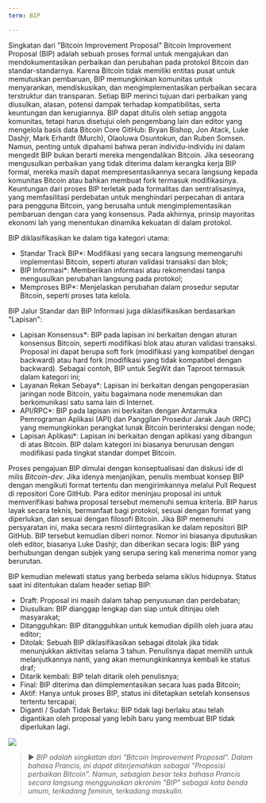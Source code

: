 ```yaml
---
term: BIP

---
```

Singkatan dari "Bitcoin Improvement Proposal" Bitcoin Improvement Proposal (BIP) adalah sebuah proses formal untuk mengajukan dan mendokumentasikan perbaikan dan perubahan pada protokol Bitcoin dan standar-standarnya. Karena Bitcoin tidak memiliki entitas pusat untuk memutuskan pembaruan, BIP memungkinkan komunitas untuk menyarankan, mendiskusikan, dan mengimplementasikan perbaikan secara terstruktur dan transparan. Setiap BIP merinci tujuan dari perbaikan yang diusulkan, alasan, potensi dampak terhadap kompatibilitas, serta keuntungan dan kerugiannya. BIP dapat ditulis oleh setiap anggota komunitas, tetapi harus disetujui oleh pengembang lain dan editor yang mengelola basis data Bitcoin Core GitHub: Bryan Bishop, Jon Atack, Luke Dashjr, Mark Erhardt (Murch), Olaoluwa Osuntokun, dan Ruben Somsen. Namun, penting untuk dipahami bahwa peran individu-individu ini dalam mengedit BIP bukan berarti mereka mengendalikan Bitcoin. Jika seseorang mengusulkan perbaikan yang tidak diterima dalam kerangka kerja BIP formal, mereka masih dapat mempresentasikannya secara langsung kepada komunitas Bitcoin atau bahkan membuat fork termasuk modifikasinya. Keuntungan dari proses BIP terletak pada formalitas dan sentralisasinya, yang memfasilitasi perdebatan untuk menghindari perpecahan di antara para pengguna Bitcoin, yang berusaha untuk mengimplementasikan pembaruan dengan cara yang konsensus. Pada akhirnya, prinsip mayoritas ekonomi lah yang menentukan dinamika kekuatan di dalam protokol.

BIP diklasifikasikan ke dalam tiga kategori utama:


- Standar Track BIP*: Modifikasi yang secara langsung memengaruhi implementasi Bitcoin, seperti aturan validasi transaksi dan blok;
- BIP Informasi*: Memberikan informasi atau rekomendasi tanpa mengusulkan perubahan langsung pada protokol;
- Memproses BIP*: Menjelaskan perubahan dalam prosedur seputar Bitcoin, seperti proses tata kelola.

BIP Jalur Standar dan BIP Informasi juga diklasifikasikan berdasarkan "Lapisan":


- Lapisan Konsensus*: BIP pada lapisan ini berkaitan dengan aturan konsensus Bitcoin, seperti modifikasi blok atau aturan validasi transaksi. Proposal ini dapat berupa soft fork (modifikasi yang kompatibel dengan backward) atau hard fork (modifikasi yang tidak kompatibel dengan backward). Sebagai contoh, BIP untuk SegWit dan Taproot termasuk dalam kategori ini;
- Layanan Rekan Sebaya*: Lapisan ini berkaitan dengan pengoperasian jaringan node Bitcoin, yaitu bagaimana node menemukan dan berkomunikasi satu sama lain di Internet.
- API/RPC*: BIP pada lapisan ini berkaitan dengan Antarmuka Pemrograman Aplikasi (API) dan Panggilan Prosedur Jarak Jauh (RPC) yang memungkinkan perangkat lunak Bitcoin berinteraksi dengan node;
- Lapisan Aplikasi*: Lapisan ini berkaitan dengan aplikasi yang dibangun di atas Bitcoin. BIP dalam kategori ini biasanya berurusan dengan modifikasi pada tingkat standar dompet Bitcoin.

Proses pengajuan BIP dimulai dengan konseptualisasi dan diskusi ide di milis *Bitcoin-dev*. Jika idenya menjanjikan, penulis membuat konsep BIP dengan mengikuti format tertentu dan mengirimkannya melalui Pull Request di repositori Core GitHub. Para editor meninjau proposal ini untuk memverifikasi bahwa proposal tersebut memenuhi semua kriteria. BIP harus layak secara teknis, bermanfaat bagi protokol, sesuai dengan format yang diperlukan, dan sesuai dengan filosofi Bitcoin. Jika BIP memenuhi persyaratan ini, maka secara resmi diintegrasikan ke dalam repositori BIP GitHub. BIP tersebut kemudian diberi nomor. Nomor ini biasanya diputuskan oleh editor, biasanya Luke Dashjr, dan diberikan secara logis: BIP yang berhubungan dengan subjek yang serupa sering kali menerima nomor yang berurutan.

BIP kemudian melewati status yang berbeda selama siklus hidupnya. Status saat ini ditentukan dalam header setiap BIP:


- Draft: Proposal ini masih dalam tahap penyusunan dan perdebatan;
- Diusulkan: BIP dianggap lengkap dan siap untuk ditinjau oleh masyarakat;
- Ditangguhkan: BIP ditangguhkan untuk kemudian dipilih oleh juara atau editor;
- Ditolak: Sebuah BIP diklasifikasikan sebagai ditolak jika tidak menunjukkan aktivitas selama 3 tahun. Penulisnya dapat memilih untuk melanjutkannya nanti, yang akan memungkinkannya kembali ke status draf;
- Ditarik kembali: BIP telah ditarik oleh penulisnya;
- Final: BIP diterima dan diimplementasikan secara luas pada Bitcoin;
- Aktif: Hanya untuk proses BIP, status ini ditetapkan setelah konsensus tertentu tercapai;
- Diganti / Sudah Tidak Berlaku: BIP tidak lagi berlaku atau telah digantikan oleh proposal yang lebih baru yang membuat BIP tidak diperlukan lagi.

![](../../dictionnaire/assets/25.webp)

> ► *BIP adalah singkatan dari "Bitcoin Improvement Proposal". Dalam bahasa Prancis, ini dapat diterjemahkan sebagai "Proposisi perbaikan Bitcoin". Namun, sebagian besar teks bahasa Prancis secara langsung menggunakan akronim "BIP" sebagai kata benda umum, terkadang feminin, terkadang maskulin.*